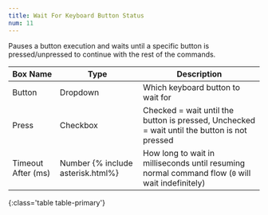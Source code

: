 ```yaml
---
title: Wait For Keyboard Button Status
num: 11
---
```


Pauses a button execution and waits until a specific button is pressed/unpressed to continue with the rest of the commands.


| Box Name | Type | Description | 
|-------|--------|--------
|Button|Dropdown|Which keyboard button to wait for
|Press|Checkbox|Checked = wait until the button is pressed, Unchecked = wait until the button is not pressed 
|Timeout After (ms)|Number {% include asterisk.html%}|How long to wait in milliseconds until resuming normal command flow (`0` will wait indefinitely)
{:class='table table-primary'}








